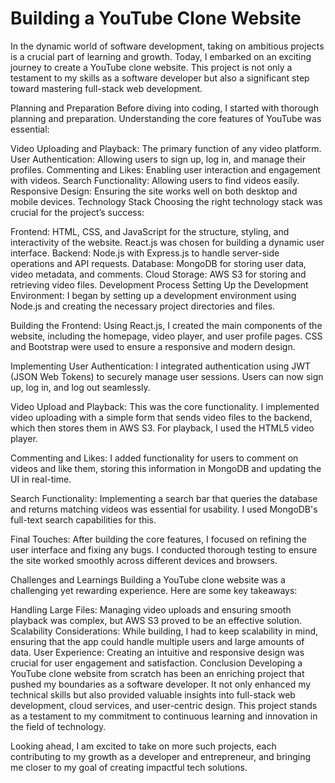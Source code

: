 # Building a YouTube Clone Website


In the dynamic world of software development, taking on ambitious projects is a crucial part of learning and growth. Today, I embarked on an exciting journey to create a YouTube clone website. This project is not only a testament to my skills as a software developer but also a significant step toward mastering full-stack web development.

Planning and Preparation
Before diving into coding, I started with thorough planning and preparation. Understanding the core features of YouTube was essential:

Video Uploading and Playback: The primary function of any video platform.
User Authentication: Allowing users to sign up, log in, and manage their profiles.
Commenting and Likes: Enabling user interaction and engagement with videos.
Search Functionality: Allowing users to find videos easily.
Responsive Design: Ensuring the site works well on both desktop and mobile devices.
Technology Stack
Choosing the right technology stack was crucial for the project’s success:

Frontend: HTML, CSS, and JavaScript for the structure, styling, and interactivity of the website. React.js was chosen for building a dynamic user interface.
Backend: Node.js with Express.js to handle server-side operations and API requests.
Database: MongoDB for storing user data, video metadata, and comments.
Cloud Storage: AWS S3 for storing and retrieving video files.
Development Process
Setting Up the Development Environment: I began by setting up a development environment using Node.js and creating the necessary project directories and files.

Building the Frontend: Using React.js, I created the main components of the website, including the homepage, video player, and user profile pages. CSS and Bootstrap were used to ensure a responsive and modern design.

Implementing User Authentication: I integrated authentication using JWT (JSON Web Tokens) to securely manage user sessions. Users can now sign up, log in, and log out seamlessly.

Video Upload and Playback: This was the core functionality. I implemented video uploading with a simple form that sends video files to the backend, which then stores them in AWS S3. For playback, I used the HTML5 video player.

Commenting and Likes: I added functionality for users to comment on videos and like them, storing this information in MongoDB and updating the UI in real-time.

Search Functionality: Implementing a search bar that queries the database and returns matching videos was essential for usability. I used MongoDB's full-text search capabilities for this.

Final Touches: After building the core features, I focused on refining the user interface and fixing any bugs. I conducted thorough testing to ensure the site worked smoothly across different devices and browsers.

Challenges and Learnings
Building a YouTube clone website was a challenging yet rewarding experience. Here are some key takeaways:

Handling Large Files: Managing video uploads and ensuring smooth playback was complex, but AWS S3 proved to be an effective solution.
Scalability Considerations: While building, I had to keep scalability in mind, ensuring that the app could handle multiple users and large amounts of data.
User Experience: Creating an intuitive and responsive design was crucial for user engagement and satisfaction.
Conclusion
Developing a YouTube clone website from scratch has been an enriching project that pushed my boundaries as a software developer. It not only enhanced my technical skills but also provided valuable insights into full-stack web development, cloud services, and user-centric design. This project stands as a testament to my commitment to continuous learning and innovation in the field of technology.

Looking ahead, I am excited to take on more such projects, each contributing to my growth as a developer and entrepreneur, and bringing me closer to my goal of creating impactful tech solutions.








